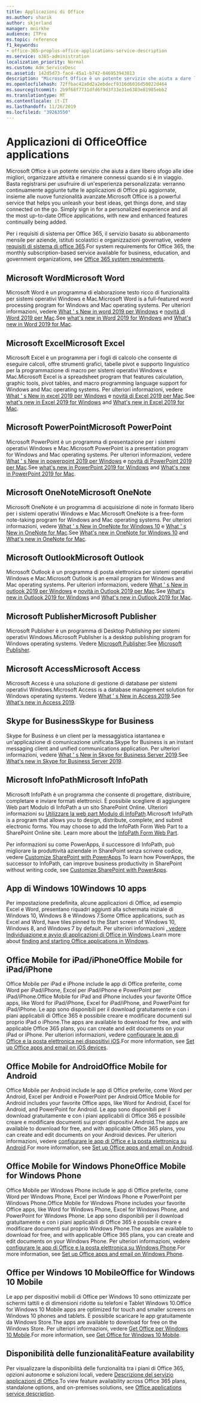 ```yaml
---
title: Applicazioni di Office
ms.author: sharik
author: skjerland
manager: mnirkhe
audience: ITPro
ms.topic: reference
f1_keywords:
- office-365-proplus-office-applications-service-description
ms.service: o365-administration
localization_priority: Normal
ms.custom: Adm_ServiceDesc
ms.assetid: 142d5d73-fac4-45a1-b742-846953943813
description: "Microsoft Office è un potente servizio che aiuta a dare libero sfogo alle idee migliori, organizzare attività e rimanere connessi quando si è in viaggio. Basta registrarsi per usufruire di un'esperienza personalizzata: verranno continuamente aggiunte tutte le applicazioni di Office più aggiornate, insieme alle nuove funzionalità avanzate."
ms.openlocfilehash: 72ffbac42a0d2a2ebdecf9316d6016d50022d464
ms.sourcegitcommit: 2b9f68f7731dfd6f9d3f33e31e6303e81985ebb2
ms.translationtype: MT
ms.contentlocale: it-IT
ms.lasthandoff: 11/26/2019
ms.locfileid: "39263550"
---
```

# <a name="office-applications"></a><span data-ttu-id="8a29e-104">Applicazioni di Office</span><span class="sxs-lookup"><span data-stu-id="8a29e-104">Office applications</span></span>

<span data-ttu-id="8a29e-p102">Microsoft Office è un potente servizio che aiuta a dare libero sfogo alle idee migliori, organizzare attività e rimanere connessi quando si è in viaggio. Basta registrarsi per usufruire di un'esperienza personalizzata: verranno continuamente aggiunte tutte le applicazioni di Office più aggiornate, insieme alle nuove funzionalità avanzate.</span><span class="sxs-lookup"><span data-stu-id="8a29e-p102">Microsoft Office is a powerful service that helps you unleash your best ideas, get things done, and stay connected on the go. Simply sign in for a personalized experience and all the most up-to-date Office applications, with new and enhanced features continually being added.</span></span>
  
<span data-ttu-id="8a29e-107">Per i requisiti di sistema per Office 365, il servizio basato su abbonamento mensile per aziende, istituti scolastici e organizzazioni governative, vedere [requisiti di sistema di office 365](https://products.office.com/office-system-requirements/#Office365forBEG).</span><span class="sxs-lookup"><span data-stu-id="8a29e-107">For system requirements for Office 365, the monthly subscription-based service available for business, education, and government organizations, see [Office 365 system requirements](https://products.office.com/office-system-requirements/#Office365forBEG).</span></span>
  
## <a name="microsoft-word"></a><span data-ttu-id="8a29e-108">Microsoft Word</span><span class="sxs-lookup"><span data-stu-id="8a29e-108">Microsoft Word</span></span>

<span data-ttu-id="8a29e-109">Microsoft Word è un programma di elaborazione testo ricco di funzionalità per sistemi operativi Windows e Mac.</span><span class="sxs-lookup"><span data-stu-id="8a29e-109">Microsoft Word is a full-featured word processing program for Windows and Mac operating systems.</span></span> <span data-ttu-id="8a29e-110">Per ulteriori informazioni, vedere [What ' s New in word 2019 per Windows](https://support.office.com/article/what-s-new-in-word-2019-for-windows-d3d31e5e-2bb8-4433-80bb-08279beef4b3) e [novità di Word 2019 per Mac](https://support.office.com/article/what-s-new-in-word-2019-for-mac-247e0cd4-a758-4b42-a157-42eb8853aef5).</span><span class="sxs-lookup"><span data-stu-id="8a29e-110">See [what's new in Word 2019 for Windows](https://support.office.com/article/what-s-new-in-word-2019-for-windows-d3d31e5e-2bb8-4433-80bb-08279beef4b3) and [What's new in Word 2019 for Mac](https://support.office.com/article/what-s-new-in-word-2019-for-mac-247e0cd4-a758-4b42-a157-42eb8853aef5).</span></span>
  
## <a name="microsoft-excel"></a><span data-ttu-id="8a29e-111">Microsoft Excel</span><span class="sxs-lookup"><span data-stu-id="8a29e-111">Microsoft Excel</span></span>

<span data-ttu-id="8a29e-112">Microsoft Excel è un programma per i fogli di calcolo che consente di eseguire calcoli, offre strumenti grafici, tabelle pivot e supporto linguistico per la programmazione di macro per sistemi operativi Windows e Mac.</span><span class="sxs-lookup"><span data-stu-id="8a29e-112">Microsoft Excel is a spreadsheet program that features calculation, graphic tools, pivot tables, and macro programming language support for Windows and Mac operating systems.</span></span> <span data-ttu-id="8a29e-113">Per ulteriori informazioni, vedere [What ' s New in excel 2019 per Windows](https://support.office.com/article/what-s-new-in-excel-2019-for-windows-5a201203-1155-4055-82a5-82bf0994631f) e [novità di Excel 2019 per Mac](https://support.office.com/article/what-s-new-in-excel-2019-for-mac-5ce129d3-9e5c-417f-9545-fb6f7b72674d).</span><span class="sxs-lookup"><span data-stu-id="8a29e-113">See [what's new in Excel 2019 for Windows](https://support.office.com/article/what-s-new-in-excel-2019-for-windows-5a201203-1155-4055-82a5-82bf0994631f) and [What's new in Excel 2019 for Mac](https://support.office.com/article/what-s-new-in-excel-2019-for-mac-5ce129d3-9e5c-417f-9545-fb6f7b72674d).</span></span>
  
## <a name="microsoft-powerpoint"></a><span data-ttu-id="8a29e-114">Microsoft PowerPoint</span><span class="sxs-lookup"><span data-stu-id="8a29e-114">Microsoft PowerPoint</span></span>

<span data-ttu-id="8a29e-115">Microsoft PowerPoint è un programma di presentazione per i sistemi operativi Windows e Mac.</span><span class="sxs-lookup"><span data-stu-id="8a29e-115">Microsoft PowerPoint is a presentation program for Windows and Mac operating systems.</span></span> <span data-ttu-id="8a29e-116">Per ulteriori informazioni, vedere [What ' s New in powerpoint 2019 per Windows](https://support.office.com/article/what-s-new-in-powerpoint-2019-for-windows-8355a56a-f643-42d2-8454-784fa9b3d109) e [novità di PowerPoint 2019 per Mac](https://support.office.com/article/what-s-new-in-powerpoint-2019-for-mac-5038ba79-48c5-40f0-adff-11489e5d6fed).</span><span class="sxs-lookup"><span data-stu-id="8a29e-116">See [what's new in PowerPoint 2019 for Windows](https://support.office.com/article/what-s-new-in-powerpoint-2019-for-windows-8355a56a-f643-42d2-8454-784fa9b3d109) and [What's new in PowerPoint 2019 for Mac](https://support.office.com/article/what-s-new-in-powerpoint-2019-for-mac-5038ba79-48c5-40f0-adff-11489e5d6fed).</span></span>
  
## <a name="microsoft-onenote"></a><span data-ttu-id="8a29e-117">Microsoft OneNote</span><span class="sxs-lookup"><span data-stu-id="8a29e-117">Microsoft OneNote</span></span>

<span data-ttu-id="8a29e-118">Microsoft OneNote è un programma di acquisizione di note in formato libero per i sistemi operativi Windows e Mac.</span><span class="sxs-lookup"><span data-stu-id="8a29e-118">Microsoft OneNote is a free-form note-taking program for Windows and Mac operating systems.</span></span> <span data-ttu-id="8a29e-119">Per ulteriori informazioni, vedere [What ' s New in OneNote for Windows 10](https://support.office.com/article/what-s-new-in-onenote-for-windows-10-1477d5de-f4fd-4943-b18a-ff17091161ea) e [What ' s New in OneNote for Mac](https://support.office.com/article/see-what-s-new-in-onenote-for-mac-c82d3f15-252f-452a-89ba-e09fbe418829).</span><span class="sxs-lookup"><span data-stu-id="8a29e-119">See [What's new in OneNote for Windows 10](https://support.office.com/article/what-s-new-in-onenote-for-windows-10-1477d5de-f4fd-4943-b18a-ff17091161ea) and [What's new in OneNote for Mac](https://support.office.com/article/see-what-s-new-in-onenote-for-mac-c82d3f15-252f-452a-89ba-e09fbe418829).</span></span>
  
## <a name="microsoft-outlook"></a><span data-ttu-id="8a29e-120">Microsoft Outlook</span><span class="sxs-lookup"><span data-stu-id="8a29e-120">Microsoft Outlook</span></span>

<span data-ttu-id="8a29e-121">Microsoft Outlook è un programma di posta elettronica per sistemi operativi Windows e Mac.</span><span class="sxs-lookup"><span data-stu-id="8a29e-121">Microsoft Outlook is an email program for Windows and Mac operating systems.</span></span> <span data-ttu-id="8a29e-122">Per ulteriori informazioni, vedere [What ' s New in outlook 2019 per Windows](https://support.office.com/article/what-s-new-in-outlook-2019-for-windows-0c64df36-0908-4ff6-a7fc-573a62800525) e [novità in Outlook 2019 per Mac](https://support.office.com/article/what-s-new-in-outlook-2019-for-mac-05736033-f99e-4cb2-88aa-01e979b0736b).</span><span class="sxs-lookup"><span data-stu-id="8a29e-122">See [What's new in Outlook 2019 for Windows](https://support.office.com/article/what-s-new-in-outlook-2019-for-windows-0c64df36-0908-4ff6-a7fc-573a62800525) and [What's new in Outlook 2019 for Mac](https://support.office.com/article/what-s-new-in-outlook-2019-for-mac-05736033-f99e-4cb2-88aa-01e979b0736b).</span></span>
  
## <a name="microsoft-publisher"></a><span data-ttu-id="8a29e-123">Microsoft Publisher</span><span class="sxs-lookup"><span data-stu-id="8a29e-123">Microsoft Publisher</span></span>

<span data-ttu-id="8a29e-124">Microsoft Publisher è un programma di Desktop Publishing per sistemi operativi Windows.</span><span class="sxs-lookup"><span data-stu-id="8a29e-124">Microsoft Publisher is a desktop publishing program for Windows operating systems.</span></span> <span data-ttu-id="8a29e-125">Vedere [Microsoft Publisher](https://products.office.com/publisher).</span><span class="sxs-lookup"><span data-stu-id="8a29e-125">See [Microsoft Publisher](https://products.office.com/publisher).</span></span>
  
## <a name="microsoft-access"></a><span data-ttu-id="8a29e-126">Microsoft Access</span><span class="sxs-lookup"><span data-stu-id="8a29e-126">Microsoft Access</span></span>

<span data-ttu-id="8a29e-127">Microsoft Access è una soluzione di gestione di database per sistemi operativi Windows.</span><span class="sxs-lookup"><span data-stu-id="8a29e-127">Microsoft Access is a database management solution for Windows operating systems.</span></span> <span data-ttu-id="8a29e-128">Vedere [What ' s New in Access 2019](https://support.office.com/article/what-s-new-in-access-2019-f52c5317-3494-4105-9c56-5a2abb8e0f87).</span><span class="sxs-lookup"><span data-stu-id="8a29e-128">See [What's new in Access 2019](https://support.office.com/article/what-s-new-in-access-2019-f52c5317-3494-4105-9c56-5a2abb8e0f87).</span></span>
  
## <a name="skype-for-business"></a><span data-ttu-id="8a29e-129">Skype for Business</span><span class="sxs-lookup"><span data-stu-id="8a29e-129">Skype for Business</span></span>

<span data-ttu-id="8a29e-130">Skype for Business è un client per la messaggistica istantanea e un'applicazione di comunicazione unificata.</span><span class="sxs-lookup"><span data-stu-id="8a29e-130">Skype for Business is an instant messaging client and unified communications application.</span></span> <span data-ttu-id="8a29e-131">Per ulteriori informazioni, vedere [What ' s New in Skype for Business Server 2019](https://docs.microsoft.com/skypeforbusiness/whats-new).</span><span class="sxs-lookup"><span data-stu-id="8a29e-131">See [What's new in Skype for Business Server 2019](https://docs.microsoft.com/skypeforbusiness/whats-new).</span></span>
  
## <a name="microsoft-infopath"></a><span data-ttu-id="8a29e-132">Microsoft InfoPath</span><span class="sxs-lookup"><span data-stu-id="8a29e-132">Microsoft InfoPath</span></span>

<span data-ttu-id="8a29e-p111">Microsoft InfoPath è un programma che consente di progettare, distribuire, completare e inviare formati elettronici. È possibile scegliere di aggiungere Web part Modulo di InfoPath a un sito SharePoint Online. Ulteriori informazioni su [Utilizzare la web part Modulo di InfoPath](https://go.microsoft.com/fwlink/p/?LinkId=271687).</span><span class="sxs-lookup"><span data-stu-id="8a29e-p111">Microsoft InfoPath is a program that allows you to design, distribute, complete, and submit electronic forms. You may choose to add the InfoPath Form Web Part to a SharePoint Online site. Learn more about the [InfoPath Form Web Part](https://go.microsoft.com/fwlink/p/?LinkId=271687).</span></span>

<span data-ttu-id="8a29e-136">Per informazioni su come PowerApps, il successore di InfoPath, può migliorare la produttività aziendale in SharePoint senza scrivere codice, vedere [Customize SharePoint with PowerApps](https://powerapps.microsoft.com/infopath/).</span><span class="sxs-lookup"><span data-stu-id="8a29e-136">To learn how PowerApps, the successor to InfoPath, can improve business productivity in SharePoint without writing code, see [Customize SharePoint with PowerApps](https://powerapps.microsoft.com/infopath/).</span></span>
  
## <a name="windows-10-apps"></a><span data-ttu-id="8a29e-137">App di Windows 10</span><span class="sxs-lookup"><span data-stu-id="8a29e-137">Windows 10 apps</span></span>

<span data-ttu-id="8a29e-138">Per impostazione predefinita, alcune applicazioni di Office, ad esempio Excel e Word, presentano riquadri aggiunti alla schermata iniziale di Windows 10, Windows 8 e Windows 7.</span><span class="sxs-lookup"><span data-stu-id="8a29e-138">Some Office applications, such as Excel and Word, have tiles pinned to the Start screen of Windows 10, Windows 8, and Windows 7 by default.</span></span> <span data-ttu-id="8a29e-139">Per ulteriori informazioni [, vedere Individuazione e avvio di applicazioni di Office in Windows](https://support.office.com/article/can-t-find-office-applications-in-windows-10-windows-8-or-windows-7-907ce545-6ae8-459b-8d9d-de6764a635d6?ocmsassetID=HA103581103&CTT=1&CorrelationId=03707eae-b946-462a-b3c6-f0fc04f55611&ui=en-US&rs=en-US&ad=US#ID0EAABAAA=Windows_8.1_or_Windows_8).</span><span class="sxs-lookup"><span data-stu-id="8a29e-139">Learn more about [finding and starting Office applications in Windows](https://support.office.com/article/can-t-find-office-applications-in-windows-10-windows-8-or-windows-7-907ce545-6ae8-459b-8d9d-de6764a635d6?ocmsassetID=HA103581103&CTT=1&CorrelationId=03707eae-b946-462a-b3c6-f0fc04f55611&ui=en-US&rs=en-US&ad=US#ID0EAABAAA=Windows_8.1_or_Windows_8).</span></span>
  
## <a name="office-mobile-for-ipadiphone"></a><span data-ttu-id="8a29e-140">Office Mobile for iPad/iPhone</span><span class="sxs-lookup"><span data-stu-id="8a29e-140">Office Mobile for iPad/iPhone</span></span>

<span data-ttu-id="8a29e-141">Office Mobile per iPad e iPhone include le app di Office preferite, come Word per iPad/iPhone, Excel per iPad/iPhone e PowerPoint per iPad/iPhone.</span><span class="sxs-lookup"><span data-stu-id="8a29e-141">Office Mobile for iPad and iPhone includes your favorite Office apps, like Word for iPad/iPhone, Excel for iPad/iPhone, and PowerPoint for iPad/iPhone.</span></span> <span data-ttu-id="8a29e-142">Le app sono disponibili per il download gratuitamente e con i piani applicabili di Office 365 è possibile creare e modificare documenti sul proprio iPad o iPhone.</span><span class="sxs-lookup"><span data-stu-id="8a29e-142">The apps are available to download for free, and with applicable Office 365 plans, you can create and edit documents on your iPad or iPhone.</span></span> <span data-ttu-id="8a29e-143">Per ulteriori informazioni, vedere [configurare le app di Office e la posta elettronica nei dispositivi iOS](https://support.office.com/article/set-up-office-apps-and-email-on-ios-devices-0402b37e-49c4-4419-a030-f34c2013041f?ui=en-US&rs=en-US&ad=US).</span><span class="sxs-lookup"><span data-stu-id="8a29e-143">For more information, see [Set up Office apps and email on iOS devices](https://support.office.com/article/set-up-office-apps-and-email-on-ios-devices-0402b37e-49c4-4419-a030-f34c2013041f?ui=en-US&rs=en-US&ad=US).</span></span>

## <a name="office-mobile-for-android"></a><span data-ttu-id="8a29e-144">Office Mobile for Android</span><span class="sxs-lookup"><span data-stu-id="8a29e-144">Office Mobile for Android</span></span>

<span data-ttu-id="8a29e-145">Office Mobile per Android include le app di Office preferite, come Word per Android, Excel per Android e PowerPoint per Android.</span><span class="sxs-lookup"><span data-stu-id="8a29e-145">Office Mobile for Android includes your favorite Office apps, like Word for Android, Excel for Android, and PowerPoint for Android.</span></span> <span data-ttu-id="8a29e-146">Le app sono disponibili per il download gratuitamente e con i piani applicabili di Office 365 è possibile creare e modificare documenti sui propri dispositivi Android.</span><span class="sxs-lookup"><span data-stu-id="8a29e-146">The apps are available to download for free, and with applicable Office 365 plans, you can create and edit documents on your Android devices.</span></span> <span data-ttu-id="8a29e-147">Per ulteriori informazioni, vedere [configurare le app di Office e la posta elettronica su Android](https://support.office.com/article/set-up-office-apps-and-email-on-android-6ef2ebf2-fc2d-474a-be4a-5a801365c87f?ui=en-US&rs=en-US&ad=US).</span><span class="sxs-lookup"><span data-stu-id="8a29e-147">For more information, see [Set up Office apps and email on Android](https://support.office.com/article/set-up-office-apps-and-email-on-android-6ef2ebf2-fc2d-474a-be4a-5a801365c87f?ui=en-US&rs=en-US&ad=US).</span></span>

## <a name="office-mobile-for-windows-phone"></a><span data-ttu-id="8a29e-148">Office Mobile for Windows Phone</span><span class="sxs-lookup"><span data-stu-id="8a29e-148">Office Mobile for Windows Phone</span></span>

<span data-ttu-id="8a29e-149">Office Mobile per Windows Phone include le app di Office preferite, come Word per Windows Phone, Excel per Windows Phone e PowerPoint per Windows Phone.</span><span class="sxs-lookup"><span data-stu-id="8a29e-149">Office Mobile for Windows Phone includes your favorite Office apps, like Word for Windows Phone, Excel for Windows Phone, and PowerPoint for Windows Phone.</span></span> <span data-ttu-id="8a29e-150">Le app sono disponibili per il download gratuitamente e con i piani applicabili di Office 365 è possibile creare e modificare documenti sul proprio Windows Phone.</span><span class="sxs-lookup"><span data-stu-id="8a29e-150">The apps are available to download for free, and with applicable Office 365 plans, you can create and edit documents on your Windows Phone.</span></span> <span data-ttu-id="8a29e-151">Per ulteriori informazioni, vedere [configurare le app di Office e la posta elettronica su Windows Phone](https://support.office.com/article/set-up-office-apps-and-email-on-windows-phone-9bccc8b8-a321-4d0d-a45e-6e06a3438e43?ui=en-US&rs=en-US&ad=US).</span><span class="sxs-lookup"><span data-stu-id="8a29e-151">For more information, see [Set up Office apps and email on Windows Phone](https://support.office.com/article/set-up-office-apps-and-email-on-windows-phone-9bccc8b8-a321-4d0d-a45e-6e06a3438e43?ui=en-US&rs=en-US&ad=US).</span></span>

## <a name="office-for-windows-10-mobile"></a><span data-ttu-id="8a29e-152">Office per Windows 10 Mobile</span><span class="sxs-lookup"><span data-stu-id="8a29e-152">Office for Windows 10 Mobile</span></span>

<span data-ttu-id="8a29e-153">Le app per dispositivi mobili di Office per Windows 10 sono ottimizzate per schermi tattili e di dimensioni ridotte su telefoni e Tablet Windows 10.</span><span class="sxs-lookup"><span data-stu-id="8a29e-153">Office for Windows 10 Mobile apps are optimized for touch and smaller screens on Windows 10 phones and tablets.</span></span> <span data-ttu-id="8a29e-154">È possibile scaricare le app gratuitamente da Windows Store.</span><span class="sxs-lookup"><span data-stu-id="8a29e-154">The apps are available to download for free on the Windows Store.</span></span> <span data-ttu-id="8a29e-155">Per ulteriori informazioni, vedere [Get Office per Windows 10 Mobile](https://products.office.com/mobile/office-mobile-apps-for-windows).</span><span class="sxs-lookup"><span data-stu-id="8a29e-155">For more information, see [Get Office for Windows 10 Mobile](https://products.office.com/mobile/office-mobile-apps-for-windows).</span></span>
  
## <a name="feature-availability"></a><span data-ttu-id="8a29e-156">Disponibilità delle funzionalità</span><span class="sxs-lookup"><span data-stu-id="8a29e-156">Feature availability</span></span>

<span data-ttu-id="8a29e-157">Per visualizzare la disponibilità delle funzionalità tra i piani di Office 365, opzioni autonome e soluzioni locali, vedere [Descrizione del servizio applicazioni di Office](office-applications-service-description.md).</span><span class="sxs-lookup"><span data-stu-id="8a29e-157">To view feature availability across Office 365 plans, standalone options, and on-premises solutions, see [Office applications service description](office-applications-service-description.md).</span></span>
  